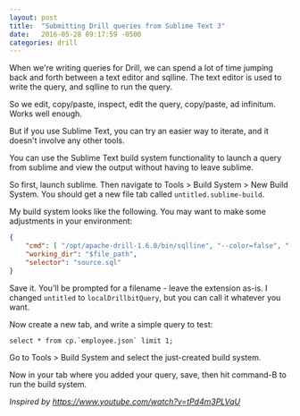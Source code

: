 ```yaml
---
layout: post
title:  "Submitting Drill queries from Sublime Text 3"
date:   2016-05-28 09:17:59 -0500
categories: drill
---
```


When we're writing queries for Drill, we can spend a lot of time jumping back and forth between a text editor and sqlline. The text editor is used to write the query, and sqlline to run the query.

So we edit, copy/paste, inspect, edit the query, copy/paste, ad infinitum. Works well enough.

But if you use Sublime Text, you can try an easier way to iterate, and it doesn't involve any other tools.

You can use the Sublime Text build system functionality to launch a query from sublime and view the output without having to leave sublime.

So first, launch sublime. Then navigate to Tools > Build System > New Build System. You should get a new file tab called `untitled.sublime-build`.

My build system looks like the following. You may want to make some adjustments in your environment:

```json
{
	"cmd": [ "/opt/apache-drill-1.6.0/bin/sqlline", "--color=false", "-u", "jdbc:drill:drillbit=localhost",  "--run='$file'" ],
	"working_dir": "$file_path",
	"selector": "source.sql"
}
```

Save it. You'll be prompted for a filename - leave the extension as-is. I changed `untitled` to `localDrillbitQuery`, but you can call it whatever you want.

Now create a new tab, and write a simple query to test:

```
select * from cp.`employee.json` limit 1;
```

Go to Tools > Build System and select the just-created build system.

Now in your tab where you added your query, save, then hit command-B to run the build system.


_Inspired by https://www.youtube.com/watch?v=tPd4m3PLVqU_

